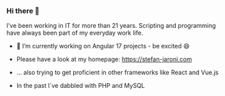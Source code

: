 ### Hi there 👋

I’ve been working in IT for more than 21 years.
Scripting and programming have always been part of my everyday work life.

- 🔭 I’m currently working on Angular 17 projects - be excited 😄
- Please have a look at my homepage: <a href="https://stefan-jaroni.com">https://stefan-jaroni.com</a>

- ... also trying to get proficient in other frameworks like React and Vue.js
- In the past I´ve dabbled with PHP and MySQL

<!--
**sjaroni/sjaroni** is a ✨ _special_ ✨ repository because its `README.md` (this file) appears on your GitHub profile.

Here are some ideas to get you started:

- 🔭 I’m currently working on ...
- 🌱 I’m currently learning ...
- 👯 I’m looking to collaborate on ...
- 🤔 I’m looking for help with ...
- 💬 Ask me about ...
- 📫 How to reach me: ...
- 😄 Pronouns: ...
- ⚡ Fun fact: ...
-->
